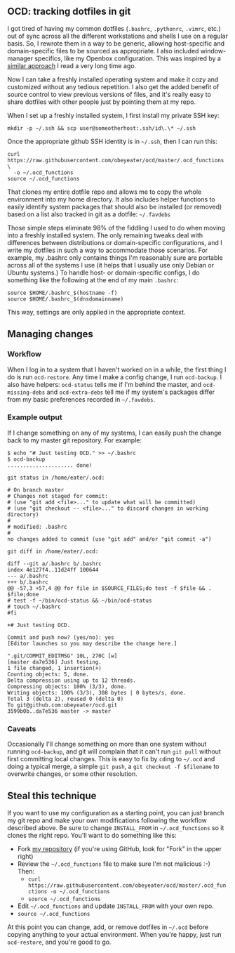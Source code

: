 ## OCD: tracking dotfiles in git

I got tired of having my common dotfiles (`.bashrc`, `.pythonrc`,
`.vimrc`, etc.) out of sync across all the different workstations
and shells I use on a regular basis. So, I rewrote them in a
way to be generic, allowing host-specific and domain-specific
files to be sourced as appropriate. I also included window-manager
specifics, like my Openbox configuration. This was inspired by a [similar
approach](http://books.google.com/books?id=mKgomQz5KH0C&pg=PA149&lpg=PA149&dq=flickenger+movein&oi=book_result&resnum=1&ct=result#v=onepage&q&f=false)
I read a very long time ago.

Now I can take a freshly installed operating system and make it cozy and
customized without any tedious repetition. I also get the added benefit
of source control to view previous versions of files, and it's really
easy to share dotfiles with other people just by pointing them at my repo.

When I set up a freshly installed system, I first install my private SSH key:

    mkdir -p ~/.ssh && scp user@someotherhost:.ssh/id\.\* ~/.ssh

Once the appropriate github SSH identity is in `~/.ssh`, then I can run this:

    curl https://raw.githubusercontent.com/obeyeater/ocd/master/.ocd_functions \
      -o ~/.ocd_functions
    source ~/.ocd_functions

That clones my entire dotfile repo and allows me to copy the whole
environment into my home directory. It also includes helper functions to
easily identify system packages that should also be installed (or removed)
based on a list also tracked in git as a dotfile: `~/.favdebs`

Those simple steps eliminate 98% of the fiddling I used to do when
moving into a freshly installed system. The only remaining tweaks deal
with differences between distributions or domain-specific configurations,
and I write my dotfiles in such a way to accommodate those scenarios. For
example, my .bashrc only contains things I'm reasonably sure are portable
across all of the systems I use (it helps that I usually use only Debian
or Ubuntu systems.) To handle host- or domain-specific configs, I do
something like the following at the end of my main `.bashrc`:

    source $HOME/.bashrc_$(hostname -f)
    source $HOME/.bashrc_$(dnsdomainname)

This way, settings are only applied in the appropriate context.

## Managing changes

### Workflow

When I log in to a system that I haven't worked on in a while, the first
thing I do is run `ocd-restore`. Any time I make a config change, I run
`ocd-backup`. I also have helpers: `ocd-status` tells me if I'm behind the
master, and `ocd-missing-debs` and `ocd-extra-debs` tell me if my system's
packages differ from my basic preferences recorded in `~/.favdebs`.

### Example output

If I change something on any of my systems, I can easily push the change
back to my master git repository. For example:

    $ echo "# Just testing OCD." >> ~/.bashrc
    $ ocd-backup
    ..................... done!

    git status in /home/eater/.ocd:

    # On branch master
    # Changes not staged for commit:
    # (use "git add <file>..." to update what will be committed)
    # (use "git checkout -- <file>..." to discard changes in working directory)
    #
    # modified: .bashrc
    #
    no changes added to commit (use "git add" and/or "git commit -a")

    git diff in /home/eater/.ocd:

    diff --git a/.bashrc b/.bashrc
    index 4e127f4..11d24ff 100644
    --- a/.bashrc
    +++ b/.bashrc
    @@ -57,3 +57,4 @@ for file in $SOURCE_FILES;do test -f $file && . $file;done
    # test -f ~/bin/ocd-status && ~/bin/ocd-status
    # touch ~/.bashrc
    #fi

    +# Just testing OCD.

    Commit and push now? (yes/no): yes
    [Editor launches so you may describe the change here.]

    ".git/COMMIT_EDITMSG" 10L, 270C [w]
    [master da7e536] Just testing.
    1 file changed, 1 insertion(+)
    Counting objects: 5, done.
    Delta compression using up to 12 threads.
    Compressing objects: 100% (3/3), done.
    Writing objects: 100% (3/3), 308 bytes | 0 bytes/s, done.
    Total 3 (delta 2), reused 0 (delta 0)
    To git@github.com:obeyeater/ocd.git
    3599b0b..da7e536 master -> master

### Caveats

Occasionally I'll change something on more than one system without
running `ocd-backup`, and git will complain that it can't run `git pull`
without first committing local changes. This is easy to fix by `cd`ing to
`~/.ocd` and doing a typical merge, a simple `git push`, a `git checkout
-f $filename` to overwrite changes, or some other resolution.

## Steal this technique

If you want to use my configuration as a starting point, you can just
branch my git repo and make your own modifications following the workflow
described above. Be sure to change `INSTALL_FROM` in `~/.ocd_functions`
so it clones the right repo. You'll want to do something like this:

  * Fork [my repository](https://github.com/obeyeater/ocd) (if you're using GitHub, look for "Fork" in the upper right)
  * Review the `~/.ocd_functions` file to make sure I'm not malicious :-) Then:
    * `curl https://raw.githubusercontent.com/obeyeater/ocd/master/.ocd_functions -o ~/.ocd_functions`
    * `source ~/.ocd_functions`
  * Edit `~/.ocd_functions` and update `INSTALL_FROM` with your own repo.
  * `source ~/.ocd_functions`

At this point you can change, add, or remove dotfiles in `~/.ocd` before
copying anything to your actual environment. When you're happy, just run
`ocd-restore`, and you're good to go.
